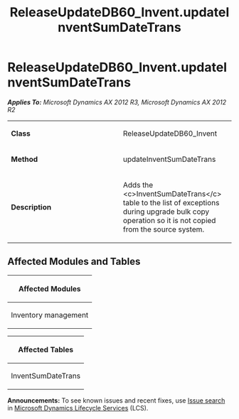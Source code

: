 ﻿---
title: ReleaseUpdateDB60_Invent.updateInventSumDateTrans
TOCTitle: ReleaseUpdateDB60_Invent.updateInventSumDateTrans
ms:assetid: 5871d110-0196-3db8-1369-aad8a3fc8343
ms:mtpsurl: https://msdn.microsoft.com/en-us/library/JJ736237(v=AX.60)
ms:contentKeyID: 49708411
ms.date: 05/18/2015
mtps_version: v=AX.60
---

# ReleaseUpdateDB60\_Invent.updateInventSumDateTrans 


_**Applies To:** Microsoft Dynamics AX 2012 R3, Microsoft Dynamics AX 2012 R2_

<table>
<colgroup>
<col style="width: 50%" />
<col style="width: 50%" />
</colgroup>
<tbody>
<tr class="odd">
<td><p><strong>Class</strong></p></td>
<td><p>ReleaseUpdateDB60_Invent</p></td>
</tr>
<tr class="even">
<td><p><strong>Method</strong></p></td>
<td><p>updateInventSumDateTrans</p></td>
</tr>
<tr class="odd">
<td><p><strong>Description</strong></p></td>
<td><p>Adds the &lt;c&gt;InventSumDateTrans&lt;/c&gt; table to the list of exceptions during upgrade bulk copy operation so it is not copied from the source system.</p></td>
</tr>
</tbody>
</table>


## Affected Modules and Tables

<table>
<colgroup>
<col style="width: 100%" />
</colgroup>
<thead>
<tr class="header">
<th><p>Affected Modules</p></th>
</tr>
</thead>
<tbody>
<tr class="odd">
<td><p>Inventory management</p></td>
</tr>
</tbody>
</table>


<table>
<colgroup>
<col style="width: 100%" />
</colgroup>
<thead>
<tr class="header">
<th><p>Affected Tables</p></th>
</tr>
</thead>
<tbody>
<tr class="odd">
<td><p>InventSumDateTrans</p></td>
</tr>
</tbody>
</table>

  
**Announcements:** To see known issues and recent fixes, use [Issue search](http://go.microsoft.com/fwlink/?linkid=389258) in [Microsoft Dynamics Lifecycle Services](http://go.microsoft.com/fwlink/?linkid=306505) (LCS).

